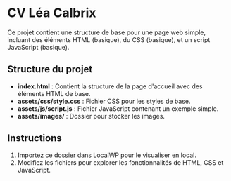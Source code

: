 # CV Léa Calbrix

Ce projet contient une structure de base pour une page web simple, incluant des éléments HTML (basique), du CSS (basique), et un script JavaScript (basique).

## Structure du projet

- **index.html** : Contient la structure de la page d'accueil avec des éléments HTML de base.
- **assets/css/style.css** : Fichier CSS pour les styles de base.
- **assets/js/script.js** : Fichier JavaScript contenant un exemple simple.
- **assets/images/** : Dossier pour stocker les images.

## Instructions

1. Importez ce dossier dans LocalWP pour le visualiser en local.
2. Modifiez les fichiers pour explorer les fonctionnalités de HTML, CSS et JavaScript.
